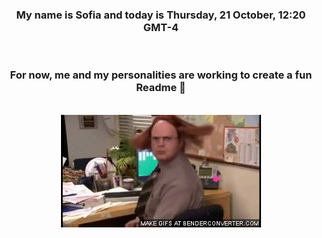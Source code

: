 


<div align="center">
<h3 >My name is Sofia and today is Thursday, 21 October, 12:20 GMT-4</h3><br>
<h3 >For now, me and my personalities are working to create a fun Readme 👋
</h3><br>
<img src='img/dwight.gif' alt='working...'/>
</div>
